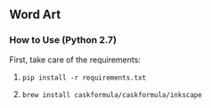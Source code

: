## Word Art

### How to Use (Python 2.7)

First, take care of the requirements:

1. `pip install -r requirements.txt`

2. `brew install caskformula/caskformula/inkscape`